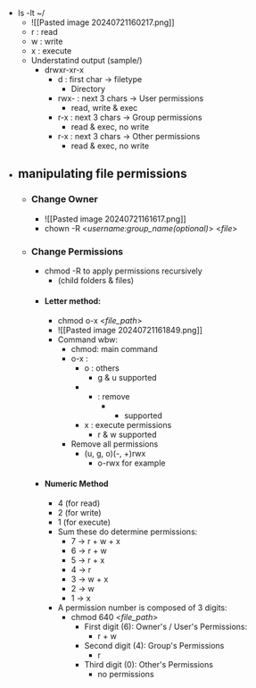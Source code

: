 - ls -lt ~/
	- ![[Pasted image 20240721160217.png]]
	- r : read
	- w : write
	- x : execute
	- Understatind output (sample/)
		- drwxr-xr-x
			- d : first char -> filetype
				- Directory
			- rwx- : next 3 chars -> User permissions
				- read, write & exec
			- r-x : next 3 chars -> Group permissions
				- read & exec, no write
			- r-x : next 3 chars -> Other permissions 
				- read & exec, no write
- ## manipulating file permissions
	- ### Change Owner
		- ![[Pasted image 20240721161617.png]]
		- chown -R <_username:group_name(optional)_> <_file_>
	- ### Change Permissions
		- chmod -R  to apply permissions recursively 
			- (child folders & files)
		- #### Letter method:
			- chmod o-x <_file_path_>
			- ![[Pasted image 20240721161849.png]]
			- Command wbw:
				- chmod: main command
				- o-x : 
					- o : others
						- g & u supported
					- - : remove
						- + supported
					- x : execute permissions
						- r & w supported
				- Remove all permissions
					- (u, g, o)(-, +)rwx
						- o-rwx for example
		- #### Numeric Method
			- 4 (for read)
			- 2 (for write)
			- 1 (for execute)
			- Sum these do determine permissions:
				- 7 -> r + w + x
				- 6 -> r + w
				- 5 -> r + x
				- 4 -> r
				- 3 -> w + x
				- 2 -> w 
				- 1 -> x
			- A permission number is composed of 3 digits:
				- chmod 640 <_file_path_>
					- First digit (6): Owner's / User's Permissions:
						- r + w
					- Second digit (4): Group's Permissions
						- r
					- Third digit (0): Other's Permissions
						- no permissions